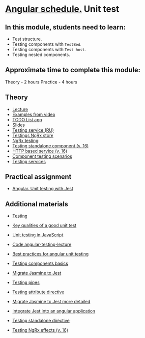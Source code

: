 # [Angular schedule.](../../README.md) Unit test

## In this module, students need to learn:

- Test structure.
- Testing components with `TestBed`.
- Testing components with `Test host`.
- Testing nested components.

## Approximate time to complete this module:

Theory - 2 hours
Practice - 4 hours

## Theory

- [Lecture](https://youtu.be/DCw-JBll2u0?t=2201)
- [Examples from video](https://github.com/pavelrazuvalau/angular-lectures/tree/master/angular-unit-testing)
- [TODO List app](https://github.com/pavelrazuvalau/todo-list-management)
- [Slides](https://slides.com/pavelrazuvalau/angular-unit-testing)
- [Testing service (RU)](https://medium.com/fafnur/%D1%82%D0%B5%D1%81%D1%82%D0%B8%D1%80%D0%BE%D0%B2%D0%B0%D0%BD%D0%B8%D0%B5-%D1%81%D0%B5%D1%80%D0%B2%D0%B8%D1%81%D0%BE%D0%B2-%D0%B2-angular-%D1%81-%D0%BF%D0%BE%D0%BC%D0%BE%D1%89%D1%8C%D1%8E-jest-%D1%82%D0%B5%D1%81%D1%82%D0%B8%D1%80%D0%BE%D0%B2%D0%B0%D0%BD%D0%B8%D0%B5-%D1%80%D0%B5%D0%B0%D0%BA%D1%82%D0%B8%D0%B2%D0%BD%D0%BE%D0%B9-%D0%B0%D1%81%D0%B8%D0%BD%D1%85%D1%80%D0%BE%D0%BD%D0%BD%D0%BE%D0%B9-%D0%BB%D0%BE%D0%B3%D0%B8%D0%BA%D0%B8-396ba5eca147)
- [Testings NgRx store](https://itnext.io/complete-testing-of-angular-ngrx-store-with-jest-a4ac5fb55e23)
- [NgRx testing](https://next.ngrx.io/guide/store/testing)
- [Testing standalone component (v. 16)](http://www.kamilkonopka.eu/posts/testing-angular-16-standalone-components-with-jest)
- [HTTP based service (v. 16)](https://blog.stackademic.com/testing-http-based-services-within-angular-16-with-jest-c9e867e22632)
- [Component testing scenarios](https://angular.dev/guide/testing/components-scenarios)
- [Testing services](https://angular.dev/guide/testing/services)

## Practical assignment

- [Angular. Unit testing with Jest](../../../tasks/angular/unit-testing-jest.md)

## Additional materials

- [Testing](https://angular.dev/guide/testing)

- [Key qualities of a good unit test](https://www.kenneth-truyers.net/2012/12/15/key-qualities-of-a-good-unit-test/)
- [Unit testing in JavaScript](https://www.youtube.com/watch?v=Eu35xM76kKY)
- [Code angular-testing-lecture](https://github.com/stas-dolgachov/angular-testing-lecture)
- [Best practices for angular unit testing](https://gorillalogic.com/blog/best-practices-for-angular-unit-testing)
- [Testing components basics](https://angular.dev/guide/testing/components-basics)
- [Migrate Jasmine to Jest](https://jestjs.io/docs/migration-guide)
- [Testing pipes](https://angular.dev/guide/testing/pipes)
- [Testing attribute directive](https://angular.dev/guide/testing/attribute-directives)
- [Migrate Jasmine to Jest more detailed](https://dev.to/this-is-angular/migrate-from-jasmine-to-jest-and-testing-in-angular-286i)
- [Integrate Jest into an angular application](https://timdeschryver.dev/blog/integrate-jest-into-an-angular-application-and-library)
- [Testing standalone directive](https://blog.stackademic.com/testing-standalone-directive-with-jest-in-angular-16-90f2781a26c3)
- [Testing NgRx effects (v. 16)](https://blog.stackademic.com/testing-functional-ngrx-effects-in-angular-16-with-jest-28e2d615a50d)
